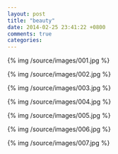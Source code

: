 ```yaml
---
layout: post
title: "beauty"
date: 2014-02-25 23:41:22 +0800
comments: true
categories: 
---
```

{% img /source/images/001.jpg %}

{% img /source/images/002.jpg %}
<!--more-->
{% img /source/images/003.jpg %}

{% img /source/images/004.jpg %}

{% img /source/images/005.jpg %}

{% img /source/images/006.jpg %}

{% img /source/images/007.jpg %}

